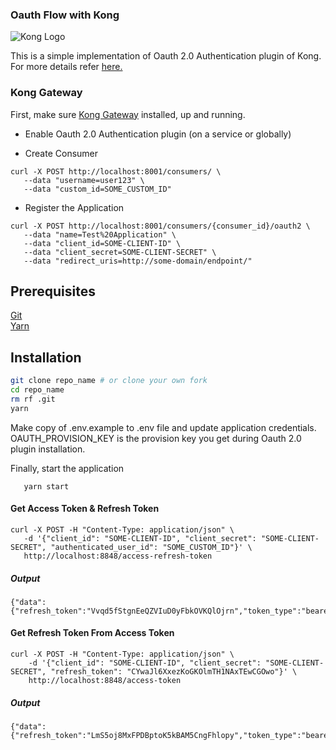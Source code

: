 ### Oauth Flow with Kong
![Kong Logo](https://2tjosk2rxzc21medji3nfn1g-wpengine.netdna-ssl.com/wp-content/themes/konghq/assets/img/gradient-logo.svg)

This is a simple implementation of Oauth 2.0 Authentication plugin of Kong. <br />
For more details refer [here.](https://docs.konghq.com/hub/kong-inc/oauth2/)
 
### Kong Gateway
 First, make sure [Kong Gateway](https://docs.konghq.com/getting-started-guide/2.1.x/overview/) installed, up and running.
 * Enable Oauth 2.0 Authentication plugin (on a service or globally)
 
 * Create Consumer
  ```
 curl -X POST http://localhost:8001/consumers/ \
     --data "username=user123" \
     --data "custom_id=SOME_CUSTOM_ID"
 ```
 
 * Register the Application
  ```
 curl -X POST http://localhost:8001/consumers/{consumer_id}/oauth2 \
     --data "name=Test%20Application" \
     --data "client_id=SOME-CLIENT-ID" \
     --data "client_secret=SOME-CLIENT-SECRET" \
     --data "redirect_uris=http://some-domain/endpoint/"
 ``` 

## Prerequisites
 [Git](https://git-scm.com/) <br />
 [Yarn](https://classic.yarnpkg.com/en/docs/install) <br />

## Installation
  ```sh
  git clone repo_name # or clone your own fork
  cd repo_name
  rm rf .git
  yarn
  ```
 
 Make copy of .env.example to .env file and update application credentials.
 OAUTH_PROVISION_KEY is the provision key you get during Oauth 2.0 plugin installation.
 
 Finally, start the application
 ```
    yarn start
 ```
 
 #### Get Access Token & Refresh Token
 ```
curl -X POST -H "Content-Type: application/json" \
    -d '{"client_id": "SOME-CLIENT-ID", "client_secret": "SOME-CLIENT-SECRET", "authenticated_user_id": "SOME_CUSTOM_ID"}' \
    http://localhost:8848/access-refresh-token
```

##### Output
```
{"data":{"refresh_token":"Vvqd5fStgnEeQZVIuD0yFbkOVKQlOjrn","token_type":"bearer","access_token":"Cd5m9RX9QiviNx4751qORmBgXH1Q3Epx","expires_in":7200}}
```

#### Get Refresh Token From Access Token
```
curl -X POST -H "Content-Type: application/json" \
    -d '{"client_id": "SOME-CLIENT-ID", "client_secret": "SOME-CLIENT-SECRET", "refresh_token": "CYwaJl6XxezKoGKOlmTH1NAxTEwCGOwo"}' \
    http://localhost:8848/access-token
```

##### Output
```
{"data":{"refresh_token":"LmS5oj8MxFPDBptoK5kBAM5CngFhlopy","token_type":"bearer","access_token":"VJ2JEz8INBg6QtrISsHZJ9vb7Zqc9gqp","expires_in":7200}}
```
